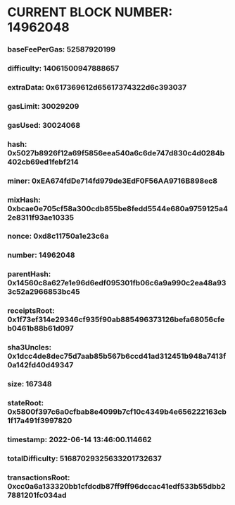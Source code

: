 # CURRENT BLOCK NUMBER: 14962048

### baseFeePerGas: 52587920199
### difficulty: 14061500947888657
### extraData: 0x617369612d65617374322d6c393037
### gasLimit: 30029209
### gasUsed: 30024068
### hash: 0x5027b8926f12a69f5856eea540a6c6de747d830c4d0284b402cb69ed1febf214
### miner: 0xEA674fdDe714fd979de3EdF0F56AA9716B898ec8
### mixHash: 0xbcae0e705cf58a300cdb855be8fedd5544e680a9759125a42e8311f93ae10335
### nonce: 0xd8c11750a1e23c6a
### number: 14962048
### parentHash: 0x14560c8a627e1e96d6edf095301fb06c6a9a990c2ea48a933c52a2966853bc45
### receiptsRoot: 0x1f73ef314e29346cf935f90ab885496373126befa68056cfeb0461b88b61d097
### sha3Uncles: 0x1dcc4de8dec75d7aab85b567b6ccd41ad312451b948a7413f0a142fd40d49347
### size: 167348
### stateRoot: 0x5800f397c6a0cfbab8e4099b7cf10c4349b4e656222163cb1f17a491f3997820
### timestamp: 2022-06-14 13:46:00.114662
### totalDifficulty: 51687029325633201732637
### transactionsRoot: 0xcc0a6a133320bb1cfdcdb87ff9ff96dccac41edf533b55dbb27881201fc034ad
